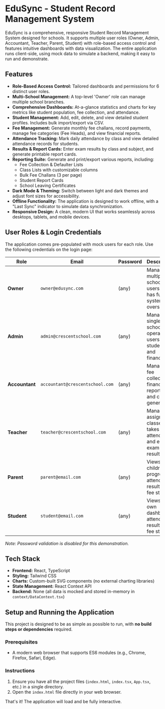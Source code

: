# EduSync - Student Record Management System

EduSync is a comprehensive, responsive Student Record Management System designed for schools. It supports multiple user roles (Owner, Admin, Accountant, Teacher, Parent, Student) with role-based access control and features intuitive dashboards with data visualization. The entire application runs client-side, using mock data to simulate a backend, making it easy to run and demonstrate.

## Features

- **Role-Based Access Control:** Tailored dashboards and permissions for 6 distinct user roles.
- **Multi-School Management:** A top-level 'Owner' role can manage multiple school branches.
- **Comprehensive Dashboards:** At-a-glance statistics and charts for key metrics like student population, fee collection, and attendance.
- **Student Management:** Add, edit, delete, and view detailed student profiles. Includes bulk import/export via CSV.
- **Fee Management:** Generate monthly fee challans, record payments, manage fee categories (Fee Heads), and view financial reports.
- **Attendance Tracking:** Mark daily attendance by class and view detailed attendance records for students.
- **Results & Report Cards:** Enter exam results by class and subject, and generate printable report cards.
- **Reporting Suite:** Generate and print/export various reports, including:
  - Fee Collection & Defaulter Lists
  - Class Lists with customizable columns
  - Bulk Fee Challans (3 per page)
  - Student Report Cards
  - School Leaving Certificates
- **Dark Mode & Theming:** Switch between light and dark themes and adjust font sizes for accessibility.
- **Offline Functionality:** The application is designed to work offline, with a "Last Sync" indicator to simulate data synchronization.
- **Responsive Design:** A clean, modern UI that works seamlessly across desktops, tablets, and mobile devices.

## User Roles & Login Credentials

The application comes pre-populated with mock users for each role. Use the following credentials on the login page:

| Role        | Email                         | Password | Description                                                              |
|-------------|-------------------------------|----------|--------------------------------------------------------------------------|
| **Owner**     | `owner@edusync.com`           | (any)    | Manages multiple schools, users, and has full system oversight.          |
| **Admin**     | `admin@crescentschool.com`    | (any)    | Manages a single school's operations, users, students, and finances.     |
| **Accountant**| `accountant@crescentschool.com` | (any)    | Manages fee collection, financial reports, and challan generation.       |
| **Teacher**   | `teacher@crescentschool.com`  | (any)    | Manages assigned classes, takes attendance, and enters exam results.     |
| **Parent**    | `parent@email.com`            | (any)    | Views their children's progress, attendance, results, and fee status.    |
| **Student**   | `student@email.com`           | (any)    | Views their own dashboard, attendance, results, and fee status.          |

*Note: Password validation is disabled for this demonstration.*

## Tech Stack

- **Frontend:** React, TypeScript
- **Styling:** Tailwind CSS
- **Charts:** Custom-built SVG components (no external charting libraries)
- **State Management:** React Context API
- **Backend:** None (all data is mocked and stored in-memory in `context/DataContext.tsx`)

## Setup and Running the Application

This project is designed to be as simple as possible to run, with **no build steps or dependencies** required.

### Prerequisites

- A modern web browser that supports ES6 modules (e.g., Chrome, Firefox, Safari, Edge).

### Instructions

1.  Ensure you have all the project files (`index.html`, `index.tsx`, `App.tsx`, etc.) in a single directory.
2.  Open the `index.html` file directly in your web browser.

That's it! The application will load and be fully interactive.
